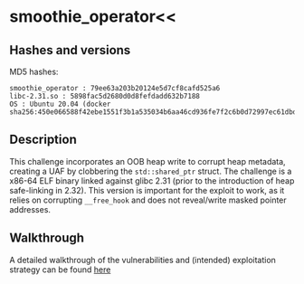 # smoothie_operator<<

## Hashes and versions

MD5 hashes: 

```
smoothie_operator : 79ee63a203b20124e5d7cf8cafd525a6
libc-2.31.so : 5898fac5d2680d0d8fefdadd632b7188
OS : Ubuntu 20.04 (docker sha256:450e066588f42ebe1551f3b1a535034b6aa46cd936fe7f2c6b0d72997ec61dbd)
```

## Description

This challenge incorporates an OOB heap write to corrupt heap metadata, creating a UAF by clobbering the `std::shared_ptr` struct. The challenge is a x86-64 ELF binary linked against glibc 2.31 (prior to the introduction of heap safe-linking in 2.32). This version is important for the exploit to work, as it relies on corrupting `__free_hook` and does not reveal/write masked pointer addresses. 

## Walkthrough

A detailed walkthrough of the vulnerabilities and (intended) exploitation strategy can be found [here](https://margin.re/2022/11/smoothie_operator/)
